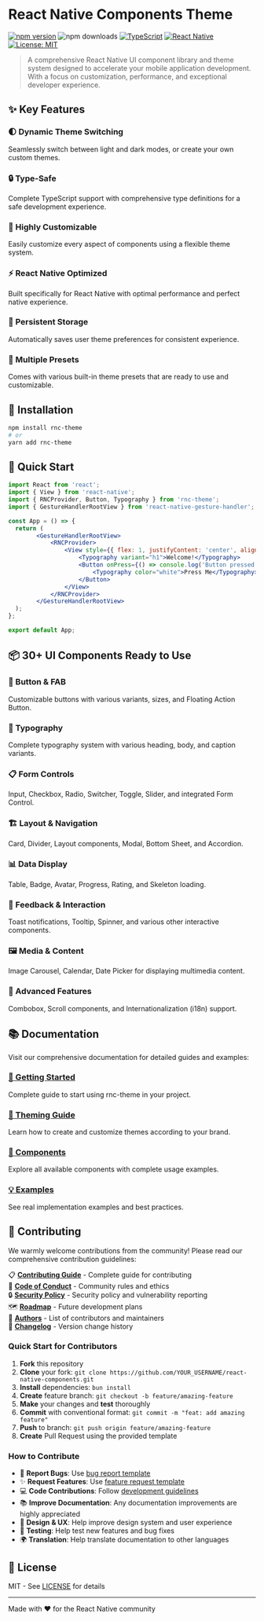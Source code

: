 # React Native Components Theme

[![npm version](https://badge.fury.io/js/rnc-theme.svg)](https://badge.fury.io/js/rnc-theme)
![npm downloads](https://img.shields.io/npm/dt/rnc-theme)
[![TypeScript](https://img.shields.io/badge/TypeScript-Ready-blue.svg)](https://www.typescriptlang.org/)
[![React Native](https://img.shields.io/badge/React%20Native-Optimized-61DAFB.svg)](https://reactnative.dev/)
[![License: MIT](https://img.shields.io/badge/License-MIT-yellow.svg)](https://opensource.org/licenses/MIT)

> A comprehensive React Native UI component library and theme system designed to accelerate your mobile application development. With a focus on customization, performance, and exceptional developer experience.

## ✨ Key Features

### 🌓 Dynamic Theme Switching
Seamlessly switch between light and dark modes, or create your own custom themes.

### 🔒 Type-Safe
Complete TypeScript support with comprehensive type definitions for a safe development experience.

### 🎨 Highly Customizable
Easily customize every aspect of components using a flexible theme system.

### ⚡ React Native Optimized
Built specifically for React Native with optimal performance and perfect native experience.

### 💾 Persistent Storage
Automatically saves user theme preferences for consistent experience.

### 🎯 Multiple Presets
Comes with various built-in theme presets that are ready to use and customizable.

## 🚀 Installation

```bash
npm install rnc-theme
# or
yarn add rnc-theme
```

## 📖 Quick Start

```jsx
import React from 'react';
import { View } from 'react-native';
import { RNCProvider, Button, Typography } from 'rnc-theme';
import { GestureHandlerRootView } from 'react-native-gesture-handler';

const App = () => {
  return (
		<GestureHandlerRootView>
			<RNCProvider>
				<View style={{ flex: 1, justifyContent: 'center', alignItems: 'center' }}>
					<Typography variant="h1">Welcome!</Typography>
					<Button onPress={() => console.log('Button pressed!')}>
						<Typography color="white">Press Me</Typography>
					</Button>
				</View>
			</RNCProvider>
		</GestureHandlerRootView>
  );
};

export default App;
```

## 📦 30+ UI Components Ready to Use

### 🔘 Button & FAB
Customizable buttons with various variants, sizes, and Floating Action Button.

### 📝 Typography
Complete typography system with various heading, body, and caption variants.

### 📋 Form Controls
Input, Checkbox, Radio, Switcher, Toggle, Slider, and integrated Form Control.

### 🏗️ Layout & Navigation
Card, Divider, Layout components, Modal, Bottom Sheet, and Accordion.

### 📊 Data Display
Table, Badge, Avatar, Progress, Rating, and Skeleton loading.

### 💬 Feedback & Interaction
Toast notifications, Tooltip, Spinner, and various other interactive components.

### 🖼️ Media & Content
Image Carousel, Calendar, Date Picker for displaying multimedia content.

### 🚀 Advanced Features
Combobox, Scroll components, and Internationalization (i18n) support.

## 📚 Documentation

Visit our comprehensive documentation for detailed guides and examples:

### [🚀 Getting Started](https://rnc.masum.cloud/)
Complete guide to start using rnc-theme in your project.

### [🎨 Theming Guide](https://rnc.masum.cloud/)
Learn how to create and customize themes according to your brand.

### [🧩 Components](https://rnc.masum.cloud/)
Explore all available components with complete usage examples.

### [💡 Examples](https://rnc.masum.cloud/)
See real implementation examples and best practices.

## 🤝 Contributing

We warmly welcome contributions from the community! Please read our comprehensive contribution guidelines:

📋 **[Contributing Guide](CONTRIBUTING.md)** - Complete guide for contributing  
📜 **[Code of Conduct](CODE_OF_CONDUCT.md)** - Community rules and ethics  
🔒 **[Security Policy](SECURITY.md)** - Security policy and vulnerability reporting  
🗺️ **[Roadmap](ROADMAP.md)** - Future development plans  
👥 **[Authors](AUTHORS.md)** - List of contributors and maintainers  
📝 **[Changelog](CHANGELOG.md)** - Version change history  

### Quick Start for Contributors

1. **Fork** this repository
2. **Clone** your fork: `git clone https://github.com/YOUR_USERNAME/react-native-components.git`
3. **Install** dependencies: `bun install`
4. **Create** feature branch: `git checkout -b feature/amazing-feature`
5. **Make** your changes and **test** thoroughly
6. **Commit** with conventional format: `git commit -m "feat: add amazing feature"`
7. **Push** to branch: `git push origin feature/amazing-feature`
8. **Create** Pull Request using the provided template

### How to Contribute

- 🐛 **Report Bugs**: Use [bug report template](.github/ISSUE_TEMPLATE/bug_report.md)
- ✨ **Request Features**: Use [feature request template](.github/ISSUE_TEMPLATE/feature_request.md)
- 💻 **Code Contributions**: Follow [development guidelines](CONTRIBUTING.md#development-guidelines)
- 📚 **Improve Documentation**: Any documentation improvements are highly appreciated
- 🎨 **Design & UX**: Help improve design system and user experience
- 🧪 **Testing**: Help test new features and bug fixes
- 🌍 **Translation**: Help translate documentation to other languages

## 📄 License

MIT - See [LICENSE](LICENSE) for details

---

Made with ❤️ for the React Native community